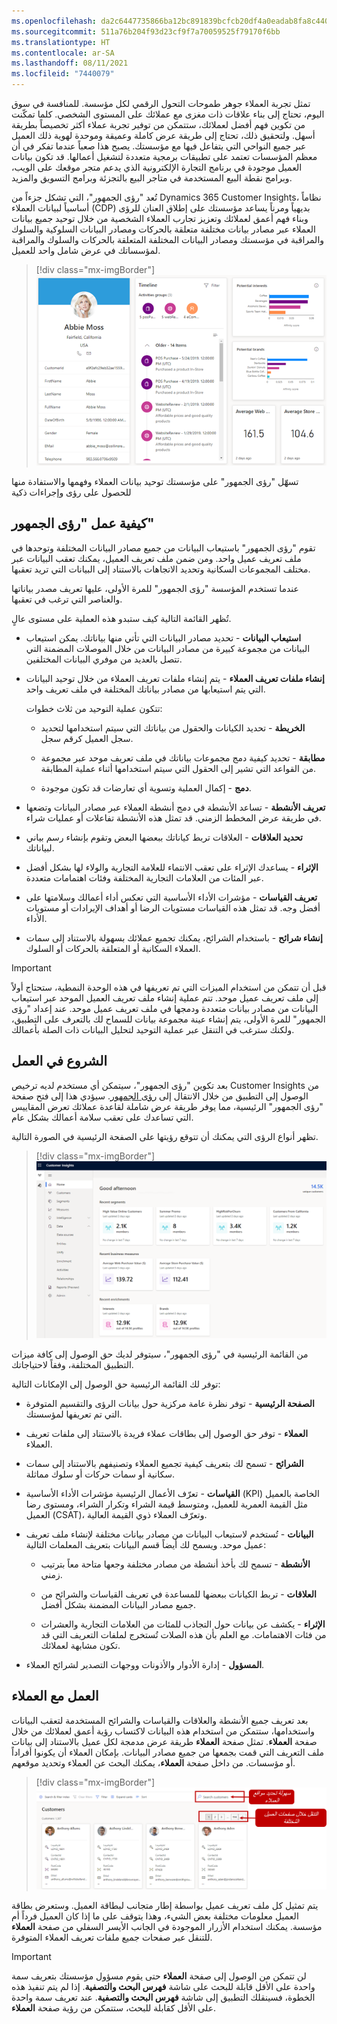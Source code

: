 ```yaml
---
ms.openlocfilehash: da2c6447735866ba12bc891839bcfcb20df4a0eadab8fa8c440122125d6f55cf
ms.sourcegitcommit: 511a76b204f93d23cf9f7a70059525f79170f6bb
ms.translationtype: HT
ms.contentlocale: ar-SA
ms.lasthandoff: 08/11/2021
ms.locfileid: "7440079"
---
```

تمثل تجربة العملاء جوهر طموحات التحول الرقمي لكل مؤسسة. للمنافسة في سوق اليوم، تحتاج إلى بناء علاقات ذات مغزى مع عملائك على المستوى الشخصي. كلما تمكّنت من تكوين فهم أفضل لعملائك، ستتمكن من توفير تجربة عملاء أكثر تخصيصاً بطريقة أسهل. ولتحقيق ذلك، تحتاج إلى طريقة عرض كاملة وعميقة وموحدة لهوية ذلك العميل عبر جميع النواحي التي يتفاعل فيها مع مؤسستك. يصبح هذا صعباً عندما تفكر في أن معظم المؤسسات تعتمد على تطبيقات برمجية متعددة لتشغيل أعمالها. قد تكون بيانات العميل موجودة في برنامج التجارة الإلكترونية الذي يدعم متجر موقعك على الويب، وبرامج نقطة البيع المستخدمة في متاجر البيع بالتجزئة وبرامج التسويق والمزيد.

تُعد "رؤى الجمهور"، التي تشكل جزءاً من Dynamics 365 Customer Insights، نظاماً أساسياً لبيانات العملاء (CDP) بديهياً ومرناً يساعد مؤسستك على إطلاق العنان للرؤى وبناء فهم أعمق لعملائك وتعزيز تجارب العملاء الشخصية من خلال توحيد جميع بيانات العملاء عبر مصادر بيانات مختلفة متعلقة بالحركات ومصادر البيانات السلوكية والسلوك والمراقبة في مؤسستك ومصادر البيانات المختلفة المتعلقة بالحركات والسلوك والمراقبة لمؤسساتك في عرض شامل واحد للعميل.

> [!div class="mx-imgBorder"]
> [![لقطة شاشة للنظام الأساسي لـ Dynamics 365 Customer Insights.](../media/01-customer-view.png)](../media/01-customer-view.png#lightbox)

تسهّل "رؤى الجمهور" على مؤسستك توحيد بيانات العملاء وفهمها والاستفادة منها للحصول على رؤى وإجراءات ذكية

## <a name="how-audience-insights-works"></a>كيفية عمل "رؤى الجمهور"

تقوم "رؤى الجمهور" باستيعاب البيانات من جميع مصادر البيانات المختلفة وتوحدها في ملف تعريف عميل واحد. ومن ضمن ملف تعريف العميل، يمكنك تعقب البيانات عبر مختلف المجموعات السكانية وتحديد الاتجاهات بالاستناد إلى البيانات التي تريد تعقبها.

عندما تستخدم المؤسسة "رؤى الجمهور" للمرة الأولى، عليها تعريف مصدر بياناتها والعناصر التي ترغب في تعقبها.

تُظهر القائمة التالية كيف ستبدو هذه العملية على مستوى عالٍ.

- **استيعاب البيانات** - تحديد مصادر البيانات التي تأتي منها بياناتك. يمكن استيعاب البيانات من مجموعة كبيرة من مصادر البيانات من خلال الموصلات المضمنة التي تتصل بالعديد من موفري البيانات المختلفين.

- **إنشاء ملفات تعريف العملاء** - يتم إنشاء ملفات تعريف العملاء من خلال توحيد البيانات التي يتم استيعابها من مصادر بياناتك المختلفة في ملف تعريف واحد.

  تتكون عملية التوحيد من ثلاث خطوات:

  - **الخريطة** - تحديد الكيانات والحقول من بياناتك التي سيتم استخدامها لتحديد سجل العميل كرقم سجل.

  - **مطابقة** - تحديد كيفية دمج مجموعات بياناتك في ملف تعريف موحد عبر مجموعة من القواعد التي تشير إلى الحقول التي سيتم استخدامها أثناء عملية المطابقة.

  - **دمج** - إكمال العملية وتسوية أي تعارضات قد تكون موجودة.

- **تعريف الأنشطة‬** - تساعد الأنشطة في دمج أنشطة العملاء عبر مصادر البيانات وتضعها في طريقة عرض المخطط الزمني.
  قد تمثل هذه الأنشطة تفاعلات أو عمليات شراء.

- **تحديد العلاقات** - العلاقات تربط كياناتك ببعضها البعض وتقوم بإنشاء رسم بياني لبياناتك.

- **الإثراء‬** - يساعدك الإثراء‬ على تعقب الانتماء للعلامة التجارية والولاء لها بشكل أفضل عبر المئات من العلامات التجارية المختلفة وفئات اهتمامات متعددة.

- **تعريف القياسات** - مؤشرات الأداء الأساسية التي تعكس أداء أعمالك وسلامتها على أفضل وجه. قد تمثل هذه القياسات مستويات الرضا أو أهداف الإيرادات أو مستويات الأداء.

- **إنشاء شرائح** - باستخدام الشرائح، يمكنك تجميع عملائك بسهولة بالاستناد إلى سمات العملاء السكانية أو المتعلقة بالحركات أو السلوك.

> [!IMPORTANT]
> قبل أن تتمكن من استخدام الميزات التي تم تعريفها في هذه الوحدة النمطية، ستحتاج أولاً إلى ملف تعريف عميل موحد. تتم عملية إنشاء ملف تعريف العميل الموحد عبر استيعاب البيانات من مصادر بيانات متعددة ودمجها في ملف تعريف عميل موحد.
عند إعداد "رؤى الجمهور" للمرة الأولى، يتم إنشاء عينة مجموعة بيانات للسماح لك بالتعرف على التطبيق، ولكنك سترغب في التنقل عبر عملية التوحيد لتحليل البيانات ذات الصلة بأعمالك.

## <a name="get-started"></a>الشروع في العمل

بعد تكوين "رؤى الجمهور"، سيتمكن أي مستخدم لديه ترخيص Customer Insights من الوصول إلى التطبيق من خلال الانتقال إلى [رؤى الجمهور](https://home.ci.ai.dynamics.com/?azure-portal=true). سيؤدي هذا إلى فتح صفحة "رؤى الجمهور" الرئيسية، مما يوفر طريقة عرض شاملة لقاعدة عملائك تعرض المقاييس التي تساعدك على تعقب سلامة أعمالك بشكل عام.

تظهر أنواع الرؤى التي يمكنك أن تتوقع رؤيتها على الصفحة الرئيسية في الصورة التالية.

> [!div class="mx-imgBorder"]
> [![لقطة شاشة للرؤى على الصفحة الرئيسية.](../media/wci-1-01.png)](../media/wci-1-01.png#lightbox)

من القائمة الرئيسية في "رؤى الجمهور"، سيتوفر لديك حق الوصول إلى كافة ميزات التطبيق المختلفة، وفقاً لاحتياجاتك.

توفر لك القائمة الرئيسية حق الوصول إلى الإمكانات التالية:

- **الصفحة الرئيسية** - توفر نظرة عامة مركزية حول بيانات الرؤى والتقسيم المتوفرة التي تم تعريفها لمؤسستك.

- **العملاء** - توفر حق الوصول إلى بطاقات عملاء فريدة بالاستناد إلى ملفات تعريف العملاء.

- **الشرائح** - تسمح لك بتعريف كيفية تجميع العملاء وتصنيفهم بالاستناد إلى سمات سكانية أو سمات حركات أو سلوك مماثلة.

- **القياسات** - تعرّف الأعمال الرئيسية مؤشرات الأداء الأساسية (KPI) الخاصة بالعميل مثل القيمة العمرية للعميل، ومتوسط قيمة الشراء وتكرار الشراء، ومستوى رضا العميل (CSAT)، وتعرّف العملاء ذوي القيمة العالية.

- **البيانات** - تُستخدم لاستيعاب البيانات من مصادر بيانات مختلفة لإنشاء ملف تعريف عميل موحد. ويسمح لك أيضاً قسم البيانات بتعريف المعلمات التالية:

  - **الأنشطة** - تسمح لك بأخذ أنشطة من مصادر مختلفة وجعها متاحة معاً بترتيب زمني.

  - **العلاقات** - تربط الكيانات ببعضها للمساعدة في تعريف القياسات والشرائح من جميع مصادر البيانات المضمنة بشكل أفضل.

  - **الإثراء** - يكشف عن بيانات حول التجاذب للمئات من العلامات التجارية والعشرات من فئات الاهتمامات. مع العلم بأن هذه الصلات تُستخرج لملفات التعريف التي قد تكون مشابهة لعملائك.

- **المسؤول** - إدارة الأدوار والأذونات ووجهات التصدير لشرائح العملاء.

## <a name="work-with-customers"></a>العمل مع العملاء

بعد تعريف جميع الأنشطة والعلاقات والقياسات والشرائح المستخدمة لتعقب البيانات واستخدامها، ستتمكن من استخدام هذه البيانات لاكتساب رؤية أعمق لعملائك من خلال صفحة **العملاء**. تمثل صفحة **العملاء** طريقة عرض مدمجة لكل عميل بالاستناد إلى بيانات ملف التعريف التي قمت بجمعها من جميع مصادر البيانات. بإمكان العملاء أن يكونوا أفراداً أو مؤسسات. من داخل صفحة **العملاء**، يمكنك البحث عن العملاء وتحديد موقعهم.

> [!div class="mx-imgBorder"]
> [![لقطة شاشة لشاشة العملاء مع تمييز البحث والتنقل.](../media/wci-2-031.png)](../media/wci-2-031.png#lightbox)

يتم تمثيل كل ملف تعريف عميل بواسطة إطار متجانب لبطاقة العميل. وستعرض بطاقة العميل معلومات مختلفة بعض الشيء، وهذا يتوقف على ما إذا كان العميل فرداً أم مؤسسة. يمكنك استخدام الأزرار الموجودة في الجانب الأيسر السفلي من صفحة **العملاء** للتنقل عبر صفحات جميع ملفات تعريف العملاء المتوفرة.

> [!IMPORTANT]
> لن تتمكن من الوصول إلى صفحة **العملاء** حتى يقوم مسؤول مؤسستك بتعريف سمة واحدة على الأقل قابلة للبحث على شاشة **فهرس البحث والتصفية‬**. إذا لم يتم تنفيذ هذه الخطوة، فسينقلك التطبيق إلى شاشة **فهرس البحث والتصفية‬**. عند تعريف سمة واحدة على الأقل كقابلة للبحث، ستتمكن من رؤية صفحة **العملاء‏‎**.
